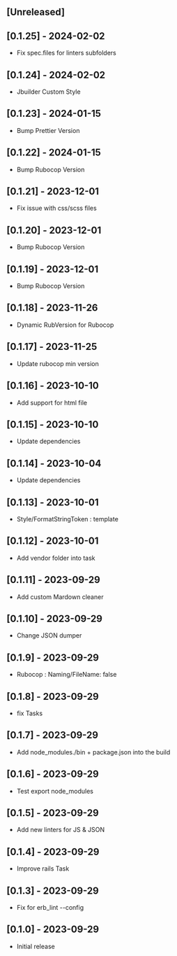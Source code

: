 ## [Unreleased]

## [0.1.25] - 2024-02-02

- Fix spec.files for linters subfolders

## [0.1.24] - 2024-02-02

- Jbuilder Custom Style

## [0.1.23] - 2024-01-15

- Bump Prettier Version

## [0.1.22] - 2024-01-15

- Bump Rubocop Version

## [0.1.21] - 2023-12-01

- Fix issue with css/scss files

## [0.1.20] - 2023-12-01

- Bump Rubocop Version

## [0.1.19] - 2023-12-01

- Bump Rubocop Version

## [0.1.18] - 2023-11-26

- Dynamic RubVersion for Rubocop

## [0.1.17] - 2023-11-25

- Update rubocop min version

## [0.1.16] - 2023-10-10

- Add support for html file

## [0.1.15] - 2023-10-10

- Update dependencies

## [0.1.14] - 2023-10-04

- Update dependencies


## [0.1.13] - 2023-10-01

- Style/FormatStringToken : template

## [0.1.12] - 2023-10-01

- Add vendor folder into task

## [0.1.11] - 2023-09-29

- Add custom Mardown cleaner

## [0.1.10] - 2023-09-29

- Change JSON dumper

## [0.1.9] - 2023-09-29

- Rubocop : Naming/FileName: false

## [0.1.8] - 2023-09-29

- fix Tasks

## [0.1.7] - 2023-09-29

- Add node_modules./bin +  package.json into the build

## [0.1.6] - 2023-09-29

- Test export node_modules

## [0.1.5] - 2023-09-29

- Add new linters for JS & JSON

## [0.1.4] - 2023-09-29

- Improve rails Task

## [0.1.3] - 2023-09-29

- Fix for erb_lint --config

## [0.1.0] - 2023-09-29

- Initial release
